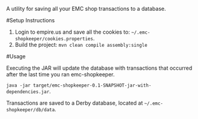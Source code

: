 A utility for saving all your EMC shop transactions to a database.

#Setup Instructions

1. Login to empire.us and save all the cookies to: `~/.emc-shopkeeper/cookies.properties`.
1. Build the project: `mvn clean compile assembly:single`

#Usage

Executing the JAR will update the database with transactions that occurred after the last time you ran emc-shopkeeper.

`java -jar target/emc-shopkeeper-0.1-SNAPSHOT-jar-with-dependencies.jar`.

Transactions are saved to a Derby database, located at `~/.emc-shopkeeper/db/data`.